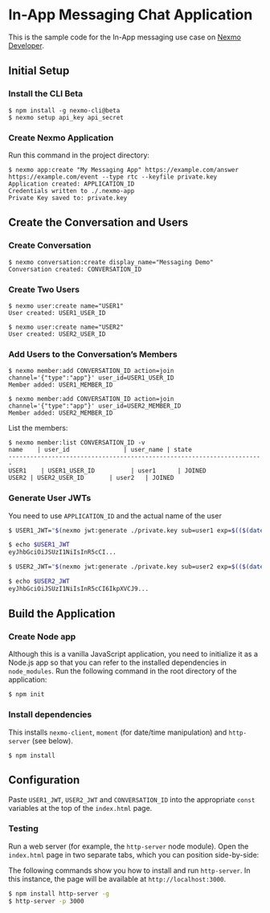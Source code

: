 # In-App Messaging Chat Application

This is the sample code for the In-App messaging use case on [Nexmo Developer](https://developer.nexmo.com).

## Initial Setup

### Install the CLI Beta

```
$ npm install -g nexmo-cli@beta
$ nexmo setup api_key api_secret
```

### Create Nexmo Application

Run this command in the project directory:
```
$ nexmo app:create "My Messaging App" https://example.com/answer https://example.com/event --type rtc --keyfile private.key
Application created: APPLICATION_ID
Credentials written to ./.nexmo-app
Private Key saved to: private.key
```

## Create the Conversation and Users

### Create Conversation
```
$ nexmo conversation:create display_name="Messaging Demo"
Conversation created: CONVERSATION_ID
```

### Create Two Users 
```
$ nexmo user:create name="USER1"
User created: USER1_USER_ID

$ nexmo user:create name="USER2"
User created: USER2_USER_ID
```

### Add Users to the Conversation’s Members
```
$ nexmo member:add CONVERSATION_ID action=join channel='{"type":"app"}' user_id=USER1_USER_ID
Member added: USER1_MEMBER_ID

$ nexmo member:add CONVERSATION_ID action=join channel='{"type":"app"}' user_id=USER2_MEMBER_ID
Member added: USER2_MEMBER_ID
```

List the members:

```
$ nexmo member:list CONVERSATION_ID -v
name    | user_id               | user_name | state 
-----------------------------------------------------------------------
USER1    | USER1_USER_ID          | user1      | JOINED
USER2 | USER2_USER_ID       | user2   | JOINED
```

### Generate User JWTs
You need to use `APPLICATION_ID` and the actual name of the user
```sh
$ USER1_JWT="$(nexmo jwt:generate ./private.key sub=user1 exp=$(($(date +%s)+86400)) acl='{"paths":{"/v1/users/**":{},"/v1/conversations/**":{},"/v1/sessions/**":{},"/v1/devices/**":{},"/v1/image/**":{},"/v3/media/**":{},"/v1/applications/**":{},"/v1/push/**":{},"/v1/knocking/**":{}}}' application_id=APPLICATION_ID)"

$ echo $USER1_JWT
eyJhbGciOiJSUzI1NiIsInR5cCI...

$ USER2_JWT="$(nexmo jwt:generate ./private.key sub=user2 exp=$(($(date +%s)+86400)) acl='{"paths":{"/v1/users/**":{},"/v1/conversations/**":{},"/v1/sessions/**":{},"/v1/devices/**":{},"/v1/image/**":{},"/v3/media/**":{},"/v1/applications/**":{},"/v1/push/**":{},"/v1/knocking/**":{}}}' application_id=APPLICATION_ID)"

$ echo $USER2_JWT
eyJhbGciOiJSUzI1NiIsInR5cCI6IkpXVCJ9...
```

## Build the Application

### Create Node app

Although this is a vanilla JavaScript application, you need to initialize it as a Node.js app so that you can refer to the installed dependencies in `node_modules`. Run the following command in the root directory of the application:

```$ npm init```

### Install dependencies

This installs `nexmo-client`, `moment` (for date/time manipulation) and `http-server` (see below).

```$ npm install```

## Configuration

Paste `USER1_JWT`, `USER2_JWT` and `CONVERSATION_ID` into the appropriate `const` variables at the top of the `index.html` page.

### Testing

Run a web server (for example, the `http-server` node module). Open the `index.html` page in two separate tabs, which you can position side-by-side:

The following commands show you how to install and run `http-server`. In this instance, the page will be available at `http://localhost:3000`.

```sh
$ npm install http-server -g
$ http-server -p 3000
```

